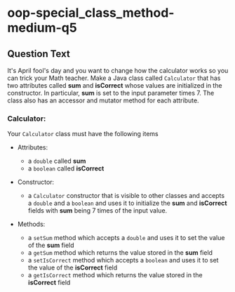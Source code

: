 # oop-special_class_method-medium-q5

## Question Text

It's April fool's day and you want to change how the calculator works so you can trick your Math teacher. Make a Java 
class called `Calculator` that has two attributes called **sum** and **isCorrect** whose values are initialized in the 
constructor. In particular, **sum** is set to the input parameter times 7. The class also has an accessor and mutator 
method for each attribute.


### Calculator:

Your `Calculator` class must have the following items

- Attributes:
    - a `double` called **sum**
    - a `boolean` called **isCorrect**

- Constructor:
    - a `Calculator` constructor that is visible to other classes and accepts a `double` and a `boolean` and uses it to initialize the
      **sum** and **isCorrect** fields with **sum** being 7 times of the input value.
 

- Methods:
    - a `setSum` method which accepts a `double` and uses it to set the value of the **sum** field
    - a `getSum` method which returns the value stored in the **sum** field
    - a `setIsCorrect` method which accepts a `boolean` and uses it to set the value of the **isCorrect** field
    - a `getIsCorrect` method which returns the value stored in the **isCorrect** field
